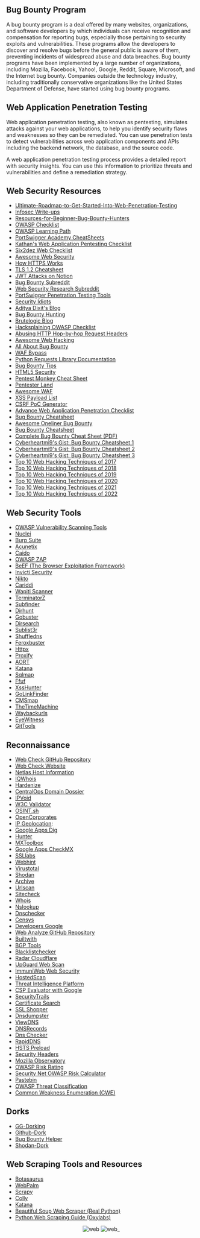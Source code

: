 Bug Bounty Program
------------------
A bug bounty program is a deal offered by many websites, organizations, and software developers by which individuals can receive recognition and compensation for reporting bugs, especially those pertaining to security exploits and vulnerabilities. These programs allow the developers to discover and resolve bugs before the general public is aware of them, preventing incidents of widespread abuse and data breaches. Bug bounty programs have been implemented by a large number of organizations, including Mozilla, Facebook, Yahoo!, Google, Reddit, Square, Microsoft, and the Internet bug bounty. Companies outside the technology industry, including traditionally conservative organizations like the United States Department of Defense, have started using bug bounty programs.

Web Application Penetration Testing
-----------------------------------
Web application penetration testing, also known as pentesting, simulates attacks against your web applications, to help you identify security flaws and weaknesses so they can be remediated. You can use penetration tests to detect vulnerabilities across web application components and APIs including the backend network, the database, and the source code. 

A web application penetration testing process provides a detailed report with security insights. You can use this information to prioritize threats and vulnerabilities and define a remediation strategy. 

Web Security Resources
----------------------
- [Ultimate-Roadmap-to-Get-Started-Into-Web-Penetration-Testing](https://infosecwriteups.com/ultimate-roadmap-to-get-started-into-web-penetration-testing-438496114d8)
- [Infosec Write-ups](https://infosecwriteups.com/)
- [Resources-for-Beginner-Bug-Bounty-Hunters](https://github.com/nahamsec/Resources-for-Beginner-Bug-Bounty-Hunters)
- [OWASP Checklist](https://github.com/OWASP/wstg/blob/master/checklists/WSTG-Checklist_v4.2.xlsx)
- [OWASP Learning Path](https://www.hacksplaining.com/owasp)
- [PortSwigger Academy CheatSheets](https://github.com/ChrisM-X/PortSwigger-Academy-CheatSheets)
- [Kathan's Web Application Pentesting Checklist](https://kathan19.gitbook.io/howtohunt/checklist/web-application-pentesting-checklist)
- [Six2dez Web Checklist](https://pentestbook.six2dez.com/others/web-checklist)
- [Awesome Web Security](https://github.com/qazbnm456/awesome-web-security)
- [How HTTPS Works](https://howhttps.works/episodes/)
- [TLS 1.2 Cheatsheet](https://tls12.xargs.org/)
- [JWT Attacks on Notion](https://juba-notes.notion.site/JWT-attacks-4f62b2b641a84032bc624f8e8432345d)
- [Bug Bounty Subreddit](https://www.reddit.com/r/bugbounty/)
- [Web Security Research Subreddit](https://www.reddit.com/r/websecurityresearch/)
- [PortSwigger Penetration Testing Tools](https://portswigger.net/solutions/penetration-testing/penetration-testing-tools)
- [Security Idiots](https://www.securityidiots.com/)
- [Aditya Dixit's Blog](https://blog.dixitaditya.com/)
- [Bug Bounty Hunting](https://www.bugbountyhunting.com/)
- [Brutelogic Blog](https://brutelogic.com.br/blog/)
- [Hacksplaining OWASP Checklist](https://www.hacksplaining.com/owasp)
- [Abusing HTTP Hop-by-hop Request Headers](https://0xn3va.gitbook.io/cheat-sheets/web-application/abusing-http-hop-by-hop-request-headers)
- [Awesome Web Hacking](https://github.com/infoslack/awesome-web-hacking)
- [All About Bug Bounty](https://github.com/daffainfo/AllAboutBugBounty)
- [WAF Bypass](https://waf-bypass.com/)
- [Python Requests Library Documentation](https://requests.readthedocs.io/en/latest/)
- [Bug Bounty Tips](https://www.infosecmatter.com/bug-bounty-tips/)
- [HTML5 Security](https://html5sec.org/)
- [Pentest Monkey Cheat Sheet](https://pentestmonkey.net/cheat-sheet)
- [Pentester Land](https://pentester.land/)
- [Awesome WAF](https://github.com/0xInfection/Awesome-WAF)
- [XSS Payload List](https://github.com/payloadbox/xss-payload-list)
- [CSRF PoC Generator](https://security.love/CSRF-PoC-Genorator/)
- [Advance Web Application Penetration Checklist](https://alike-lantern-72d.notion.site/Advance-Web-Application-Penetration-Checklist-6e941fa2c305431192889a2ea4f3bf91)
- [Bug Bounty Cheatsheet](https://m0chan.github.io/2019/12/17/Bug-Bounty-Cheetsheet.html)
- [Awesome Oneliner Bug Bounty](https://github.com/dwisiswant0/awesome-oneliner-bugbounty)
- [Bug Bounty Cheatsheet](https://github.com/EdOverflow/bugbounty-cheatsheet)
- [Complete Bug Bounty Cheat Sheet (PDF)](https://vtdfs.s3.amazonaws.com/11977/coachrack/courses/10773/files/complete_bug_bounty_cheat_sheet.pdf)
- [Cyberheartmi9's Gist: Bug Bounty Cheatsheet 1](https://gist.github.com/cyberheartmi9/12801c03e5794097baf1293909b07d30)
- [Cyberheartmi9's Gist: Bug Bounty Cheatsheet 2](https://gist.github.com/cyberheartmi9/73459e3fa43e24a6058e3436aeb7aa8b)
- [Cyberheartmi9's Gist: Bug Bounty Cheatsheet 3](https://gist.github.com/cyberheartmi9/17bcd5bedfae24dc4f453d2ddf57e58b)
- [Top 10 Web Hacking Techniques of 2017](https://portswigger.net/research/top-10-web-hacking-techniques-of-2017)
- [Top 10 Web Hacking Techniques of 2018](https://portswigger.net/research/top-10-web-hacking-techniques-of-2018)
- [Top 10 Web Hacking Techniques of 2019](https://portswigger.net/research/top-10-web-hacking-techniques-of-2019)
- [Top 10 Web Hacking Techniques of 2020](https://portswigger.net/research/top-10-web-hacking-techniques-of-2020)
- [Top 10 Web Hacking Techniques of 2021](https://portswigger.net/research/top-10-web-hacking-techniques-of-2021)
- [Top 10 Web Hacking Techniques of 2022](https://portswigger.net/research/top-10-web-hacking-techniques-of-2022)

Web Security Tools
------------------
- [OWASP Vulnerability Scanning Tools](https://owasp.org/www-community/Vulnerability_Scanning_Tools)
- [Nuclei](https://github.com/projectdiscovery/nuclei)
- [Burp Suite](https://portswigger.net/burp)
- [Acunetix](https://www.acunetix.com/)
- [Caido](https://caido.io/)
- [OWASP ZAP](https://www.zaproxy.org/)
- [BeEF (The Browser Exploitation Framework)](https://beefproject.com/)
- [Invicti Security](https://www.invicti.com/)
- [Nikto](https://github.com/sullo/nikto)
- [Cariddi](https://github.com/edoardottt/cariddi)
- [Wapiti Scanner](https://wapiti-scanner.github.io/)
- [TerminatorZ](https://github.com/blackhatethicalhacking/TerminatorZ)
- [Subfinder](https://github.com/projectdiscovery/subfinder) 
- [Dirhunt](https://github.com/Nekmo/dirhunt)
- [Gobuster](https://github.com/OJ/gobuster) 
- [Dirsearch](https://github.com/maurosoria/dirsearch) 
- [Sublist3r](https://github.com/aboul3la/Sublist3r) 
- [Shuffledns](https://github.com/projectdiscovery/shuffledns) 
- [Feroxbuster](https://github.com/epi052/feroxbuster)
- [Httpx](https://github.com/projectdiscovery/httpx)
- [Proxify](https://github.com/projectdiscovery/proxify)
- [AORT](https://github.com/D3Ext/AORT)
- [Katana](https://github.com/projectdiscovery/katana)
- [Sqlmap](https://github.com/sqlmapproject/sqlmap)
- [Ffuf](https://github.com/ffuf/ffuf)
- [XssHunter](https://github.com/mandatoryprogrammer/xsshunter-express)
- [GoLinkFinder](https://github.com/0xsha/GoLinkFinder)
- [CMSmap](https://github.com/dionach/CMSmap)
- [TheTimeMachine](https://github.com/anmolksachan/TheTimeMachine)
- [Waybackurls](https://github.com/tomnomnom/waybackurls)
- [EyeWitness](https://github.com/RedSiege/EyeWitness)
- [GitTools](https://github.com/internetwache/GitTools)

Reconnaissance
--------------
- [Web Check GitHub Repository](https://github.com/lissy93/web-check)
- [Web Check Website](https://web-check.xyz)
- [Netlas Host Information](https://app.netlas.io/host/)
- [IQWhois](https://iqwhois.com/)
- [Hardenize](https://www.hardenize.com/)
- [CentralOps Domain Dossier](https://centralops.net/co/DomainDossier.aspx)
- [IPVoid](https://www.ipvoid.com/)
- [W3C Validator](https://validator.w3.org/nu/)
- [OSINT.sh](https://osint.sh/) 
- [OpenCorporates](https://opencorporates.com/) 
- [IP Geolocation](https://ipgeolocation.io/): 
- [Google Apps Dig](https://toolbox.googleapps.com/apps/dig/) 
- [Hunter](https://hunter.how/) 
- [MXToolbox](https://mxtoolbox.com/) 
- [Google Apps CheckMX](https://toolbox.googleapps.com/apps/checkmx/) 
- [SSLlabs](https://www.ssllabs.com/)
- [Webhint](https://webhint.io/)
- [Virustotal](https://www.virustotal.com/)
- [Shodan](https://www.shodan.io/)
- [Archive](https://archive.org/) 
- [Urlscan](https://urlscan.io/) 
- [Sitecheck](https://sitecheck.sucuri.net/) 
- [Whois](https://whois.domaintools.com/)
- [Nslookup](https://nslookup.io/)
- [Dnschecker](https://dnschecker.org/) 
- [Censys](https://search.censys.io/)
- [Developers Google](https://developers.google.com/)
- [Web Analyze GitHub Repository](https://github.com/rverton/webanalyze)
- [Builtwith](https://builtwith.com/)
- [BGP Tools](https://bgp.tools/) 
- [Blacklistchecker](https://www.blacklistchecker.com/)
- [Radar Cloudflare](https://radar.cloudflare.com/)
- [UpGuard Web Scan](https://webscan.upguard.com/) 
- [ImmuniWeb Web Security](https://www.immuniweb.com/websec/)
- [HostedScan](https://hostedscan.com/)
- [Threat Intelligence Platform](https://threatintelligenceplatform.com/)
- [CSP Evaluator with Google](https://csp-evaluator.withgoogle.com/)
- [SecurityTrails](https://securitytrails.com/)
- [Certificate Search](https://crt.sh/)
- [SSL Shopper](https://www.sslshopper.com/ssl-checker.html)
- [Dnsdumpster](https://dnsdumpster.com/) 
- [ViewDNS](https://viewdns.info/)
- [DNSRecords](https://dnsrecords.io)
- [Dns Checker](https://dnschecker.org/)
- [RapidDNS](https://rapiddns.io/)
- [HSTS Preload](https://hstspreload.org/) 
- [Security Headers](https://securityheaders.com) 
- [Mozilla Observatory](https://observatory.mozilla.org)
- [OWASP Risk Rating](https://www.owasp-risk-rating.com/)
- [Security Net OWASP Risk Calculator](https://security-net.biz/files/owaspriskcalc.html)
- [Pastebin](https://pastebin.com/)
- [OWASP Threat Classification](http://projects.webappsec.org/w/page/13246978/Threat%20Classification)
- [Common Weakness Enumeration (CWE)](https://cwe.mitre.org/data/index.html)

Dorks
-----
- [GG-Dorking](https://github.com/eslam3kl/GG-Dorking)
- [Github-Dork](https://mr-koanti.github.io/github.html#)
- [Bug Bounty Helper](https://dorks.faisalahmed.me/)
- [Shodan-Dork](https://mr-koanti.github.io/shodan#)

Web Scraping Tools and Resources
--------------------------------
- [Botasaurus](https://github.com/omkarcloud/botasaurus)
- [WebPalm](https://github.com/Malwarize/webpalm)
- [Scrapy](https://scrapy.org/)
- [Colly](https://go-colly.org/)
- [Katana](https://github.com/projectdiscovery/katana)
- [Beautiful Soup Web Scraper (Real Python)](https://realpython.com/beautiful-soup-web-scraper-python/)
- [Python Web Scraping Guide (Oxylabs)](https://oxylabs.io/blog/python-web-scraping)

<div align="center">

![web](https://github.com/MrM8BRH/MrM8BRH/assets/34133187/b8a11451-5be3-425a-ab38-70b145f00b18)
![web_](https://github.com/MrM8BRH/MrM8BRH/assets/34133187/1541353d-ec54-4801-8648-61253237020a)
  
</div>
